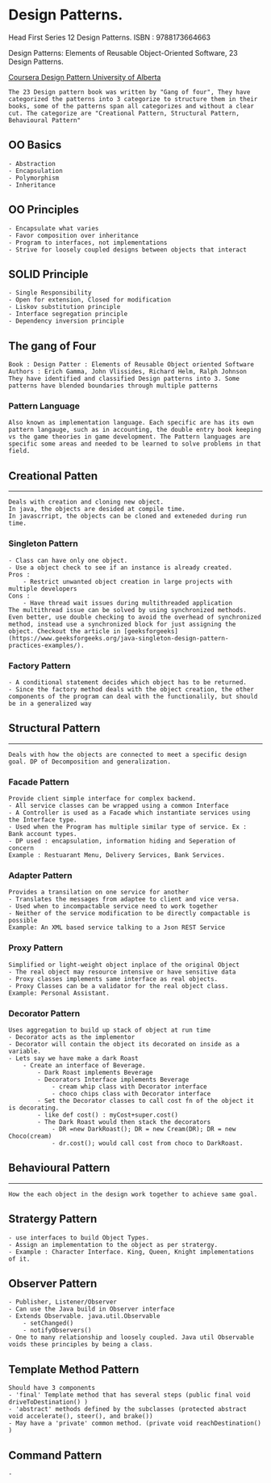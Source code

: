 # Design Patterns. 
Head First Series 12 Design Patterns. ISBN : 9788173664663

Design Patterns: Elements of Reusable Object-Oriented Software, 23 Design Patterns.

[Coursera Design Pattern University of Alberta](https://www.coursera.org/learn/design-patterns)

    The 23 Design pattern book was written by "Gang of four", They have categorized the patterns into 3 categorize to structure them in their books, some of the patterns span all categorizes and without a clear cut. The categorize are "Creational Pattern, Structural Pattern, Behavioural Pattern"

## OO Basics
    - Abstraction
    - Encapsulation
    - Polymorphism
    - Inheritance

## OO Principles
    - Encapsulate what varies
    - Favor composition over inheritance
    - Program to interfaces, not implementations
    - Strive for loosely coupled designs between objects that interact

## SOLID Principle
    - Single Responsibility
    - Open for extension, Closed for modification
    - Liskov substitution principle
    - Interface segregation principle
    - Dependency inversion principle

## The gang of Four
    Book : Design Patter : Elements of Reusable Object oriented Software
    Authors : Erich Gamma, John Vlissides, Richard Helm, Ralph Johnson
    They have identified and classified Design patterns into 3. Some patterns have blended boundaries through multiple patterns

### Pattern Language 
    Also known as implementation language. Each specific are has its own pattern langauge, such as in accounting, the double entry book keeping vs the game theories in game development. The Pattern languages are specific some areas and needed to be learned to solve problems in that field.

## Creational Patten
---
    Deals with creation and cloning new object.
    In java, the objects are desided at compile time. 
    In javascrript, the objects can be cloned and exteneded during run time.

### Singleton Pattern
    - Class can have only one object.
    - Use a object check to see if an instance is already created.
    Pros :
        - Restrict unwanted object creation in large projects with multiple developers
    Cons :
        - Have thread wait issues during multithreaded application
    The multithread issue can be solved by using synchronized methods. 
    Even better, use double checking to avoid the overhead of synchronized method, instead use a synchronized block for just assigning the object. Checkout the article in [geeksforgeeks](https://www.geeksforgeeks.org/java-singleton-design-pattern-practices-examples/).

### Factory Pattern
    - A conditional statement decides which object has to be returned.
    - Since the factory method deals with the object creation, the other components of the program can deal with the functionalily, but should be in a generalized way

## Structural Pattern
---
    Deals with how the objects are connected to meet a specific design goal. DP of Decomposition and generalization.

### Facade Pattern
    Provide client simple interface for complex backend.
    - All service classes can be wrapped using a common Interface
    - A Controller is used as a Facade which instantiate services using the Interface type.
    - Used when the Program has multiple similar type of service. Ex : Bank account types.
    - DP used : encapsulation, information hiding and Seperation of concern
    Example : Restuarant Menu, Delivery Services, Bank Services.

### Adapter Pattern
    Provides a transilation on one service for another
    - Translates the messages from adaptee to client and vice versa.
    - Used when to incompactable service need to work together
    - Neither of the service modification to be directly compactable is possible 
    Example: An XML based service talking to a Json REST Service

### Proxy Pattern
    Simplified or light-weight object inplace of the original Object
    - The real object may resource intensive or have sensitive data
    - Proxy classes implements same interface as real objects.
    - Proxy Classes can be a validator for the real object class.
    Example: Personal Assistant.

### Decorator Pattern
    Uses aggregation to build up stack of object at run time
    - Decorator acts as the implementor
    - Decorator will contain the object its decorated on inside as a variable.
    - Lets say we have make a dark Roast
        - Create an interface of Beverage.
            - Dark Roast implements Beverage
            - Decorators Interface implements Beverage
                - cream whip class with Decorator interface
                - choco chips class with Decorator interface
            - Set the Decorator classes to call cost fn of the object it is decorating. 
            - like def cost() : myCost+super.cost()
            - The Dark Roast would then stack the decorators
                - DR =new DarkRoast(); DR = new Cream(DR); DR = new Choco(cream) 
                - dr.cost(); would call cost from choco to DarkRoast.

## Behavioural Pattern
---
    How the each object in the design work together to achieve same goal.   

## Stratergy Pattern
    - use interfaces to build Object Types. 
    - Assign an implementation to the object as per stratergy.
    - Example : Character Interface. King, Queen, Knight implementations of it.

## Observer Pattern
    - Publisher, Listener/Observer 
    - Can use the Java build in Observer interface
    - Extends Observable. java.util.Observable
        - setChanged()
        - notifyObservers()
    - One to many relationship and loosely coupled. Java util Observable voids these principles by being a class. 

## Template Method Pattern
    Should have 3 components
    - 'final' Template method that has several steps (public final void driveToDestination() )
    - 'abstract' methods defined by the subclasses (protected abstract void accelerate(), steer(), and brake())
    - May have a 'private' common method. (private void reachDestination() )

## Command Pattern
    - 


